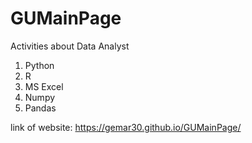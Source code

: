 # GUMainPage
Activities about Data Analyst

1. Python
2. R
3. MS Excel
4. Numpy
5. Pandas



link of website: https://gemar30.github.io/GUMainPage/

